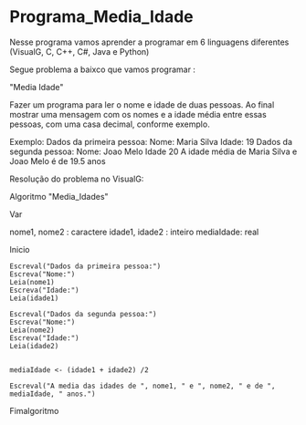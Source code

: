 # Programa_Media_Idade
Nesse programa vamos aprender a programar em 6 linguagens diferentes (VisualG, C, C++, C#, Java e Python)


Segue problema a baixco que vamos programar :

"Media Idade"

Fazer um programa para ler o nome e idade de duas pessoas. Ao final mostrar uma mensagem com os nomes e a idade média entre essas pessoas, com uma casa decimal, conforme exemplo.

Exemplo:
Dados da primeira pessoa:
Nome: Maria Silva
Idade: 19
Dados da segunda pessoa:
Nome: Joao Melo
Idade 20
A idade média de Maria Silva e Joao Melo é de 19.5 anos


Resolução do problema no VisualG:

Algoritmo "Media_Idades"

Var

nome1, nome2 : caractere
idade1, idade2 : inteiro
mediaIdade: real


Inicio


    Escreval("Dados da primeira pessoa:")
    Escreva("Nome:")
    Leia(nome1)
    Escreva("Idade:")
    Leia(idade1)
    
    Escreval("Dados da segunda pessoa:")
    Escreva("Nome:")
    Leia(nome2)
    Escreva("Idade:")
    Leia(idade2)
    
    
    mediaIdade <- (idade1 + idade2) /2
    
    Escreval("A media das idades de ", nome1, " e ", nome2, " e de ", mediaIdade, " anos.")
    

Fimalgoritmo
